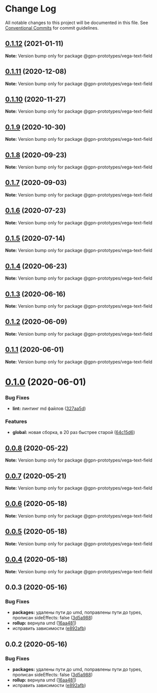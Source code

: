 # Change Log

All notable changes to this project will be documented in this file.
See [Conventional Commits](https://conventionalcommits.org) for commit guidelines.

## [0.1.12](https://github.com/gpn-prototypes/vega-ui/compare/@gpn-prototypes/vega-text-field@0.1.11...@gpn-prototypes/vega-text-field@0.1.12) (2021-01-11)

**Note:** Version bump only for package @gpn-prototypes/vega-text-field





## [0.1.11](https://github.com/gpn-prototypes/vega-ui/compare/@gpn-prototypes/vega-text-field@0.1.10...@gpn-prototypes/vega-text-field@0.1.11) (2020-12-08)

**Note:** Version bump only for package @gpn-prototypes/vega-text-field





## [0.1.10](https://github.com/gpn-prototypes/vega-ui/compare/@gpn-prototypes/vega-text-field@0.1.9...@gpn-prototypes/vega-text-field@0.1.10) (2020-11-27)

**Note:** Version bump only for package @gpn-prototypes/vega-text-field





## [0.1.9](https://github.com/gpn-prototypes/vega-ui/compare/@gpn-prototypes/vega-text-field@0.1.8...@gpn-prototypes/vega-text-field@0.1.9) (2020-10-30)

**Note:** Version bump only for package @gpn-prototypes/vega-text-field





## [0.1.8](https://github.com/gpn-prototypes/vega-ui/compare/@gpn-prototypes/vega-text-field@0.1.7...@gpn-prototypes/vega-text-field@0.1.8) (2020-09-23)

**Note:** Version bump only for package @gpn-prototypes/vega-text-field





## [0.1.7](https://github.com/gpn-prototypes/vega-ui/compare/@gpn-prototypes/vega-text-field@0.1.6...@gpn-prototypes/vega-text-field@0.1.7) (2020-09-03)

**Note:** Version bump only for package @gpn-prototypes/vega-text-field





## [0.1.6](https://github.com/gpn-prototypes/vega-ui/compare/@gpn-prototypes/vega-text-field@0.1.5...@gpn-prototypes/vega-text-field@0.1.6) (2020-07-23)

**Note:** Version bump only for package @gpn-prototypes/vega-text-field





## [0.1.5](https://github.com/gpn-prototypes/vega-ui/compare/@gpn-prototypes/vega-text-field@0.1.4...@gpn-prototypes/vega-text-field@0.1.5) (2020-07-14)

**Note:** Version bump only for package @gpn-prototypes/vega-text-field





## [0.1.4](https://github.com/gpn-prototypes/vega-ui/compare/@gpn-prototypes/vega-text-field@0.1.3...@gpn-prototypes/vega-text-field@0.1.4) (2020-06-23)

**Note:** Version bump only for package @gpn-prototypes/vega-text-field





## [0.1.3](https://github.com/gpn-prototypes/vega-ui/compare/@gpn-prototypes/vega-text-field@0.1.2...@gpn-prototypes/vega-text-field@0.1.3) (2020-06-16)

**Note:** Version bump only for package @gpn-prototypes/vega-text-field





## [0.1.2](https://github.com/gpn-prototypes/vega-ui/compare/@gpn-prototypes/vega-text-field@0.1.1...@gpn-prototypes/vega-text-field@0.1.2) (2020-06-09)

**Note:** Version bump only for package @gpn-prototypes/vega-text-field





## [0.1.1](https://github.com/gpn-prototypes/vega-ui/compare/@gpn-prototypes/vega-text-field@0.1.0...@gpn-prototypes/vega-text-field@0.1.1) (2020-06-01)

**Note:** Version bump only for package @gpn-prototypes/vega-text-field

# [0.1.0](https://github.com/gpn-prototypes/vega-ui/compare/@gpn-prototypes/vega-text-field@0.0.8...@gpn-prototypes/vega-text-field@0.1.0) (2020-06-01)

### Bug Fixes

- **lint:** линтинг md файлов ([327aa5d](https://github.com/gpn-prototypes/vega-ui/commit/327aa5d3aa706f0e164a572ae1360d504e89979d))

### Features

- **global:** новая сборка, в 20 раз быстрее старой ([64c15d6](https://github.com/gpn-prototypes/vega-ui/commit/64c15d6c8e5934386d2820e120b64bb7ed2391f3))

## [0.0.8](https://github.com/gpn-prototypes/vega-ui/compare/@gpn-prototypes/vega-text-field@0.0.7...@gpn-prototypes/vega-text-field@0.0.8) (2020-05-22)

**Note:** Version bump only for package @gpn-prototypes/vega-text-field

## [0.0.7](https://github.com/gpn-prototypes/vega-ui/compare/@gpn-prototypes/vega-text-field@0.0.6...@gpn-prototypes/vega-text-field@0.0.7) (2020-05-21)

**Note:** Version bump only for package @gpn-prototypes/vega-text-field

## [0.0.6](https://github.com/gpn-prototypes/vega-ui/compare/@gpn-prototypes/vega-text-field@0.0.5...@gpn-prototypes/vega-text-field@0.0.6) (2020-05-18)

**Note:** Version bump only for package @gpn-prototypes/vega-text-field

## [0.0.5](https://github.com/gpn-prototypes/vega-ui/compare/@gpn-prototypes/vega-text-field@0.0.4...@gpn-prototypes/vega-text-field@0.0.5) (2020-05-18)

**Note:** Version bump only for package @gpn-prototypes/vega-text-field

## [0.0.4](https://github.com/gpn-prototypes/vega-ui/compare/@gpn-prototypes/vega-text-field@0.0.3...@gpn-prototypes/vega-text-field@0.0.4) (2020-05-18)

**Note:** Version bump only for package @gpn-prototypes/vega-text-field

## 0.0.3 (2020-05-16)

### Bug Fixes

- **packages:** удалены пути до umd, поправлены пути до types, прописан sideEffects: false ([3d5a988](https://github.com/gpn-prototypes/vega-ui/commit/3d5a98871aece5d6c79be112e2e60ecd0529694e))
- **rollup:** вернула umd ([16aa481](https://github.com/gpn-prototypes/vega-ui/commit/16aa48132ca6c3934b3b12aa079f8645a0efc89b))
- исправить зависимости ([e892afb](https://github.com/gpn-prototypes/vega-ui/commit/e892afb5368b7ed2c6bdd4c77e08917e033f75ed))

## 0.0.2 (2020-05-16)

### Bug Fixes

- **packages:** удалены пути до umd, поправлены пути до types, прописан sideEffects: false ([3d5a988](https://github.com/gpn-prototypes/vega-ui/commit/3d5a98871aece5d6c79be112e2e60ecd0529694e))
- **rollup:** вернула umd ([16aa481](https://github.com/gpn-prototypes/vega-ui/commit/16aa48132ca6c3934b3b12aa079f8645a0efc89b))
- исправить зависимости ([e892afb](https://github.com/gpn-prototypes/vega-ui/commit/e892afb5368b7ed2c6bdd4c77e08917e033f75ed))
